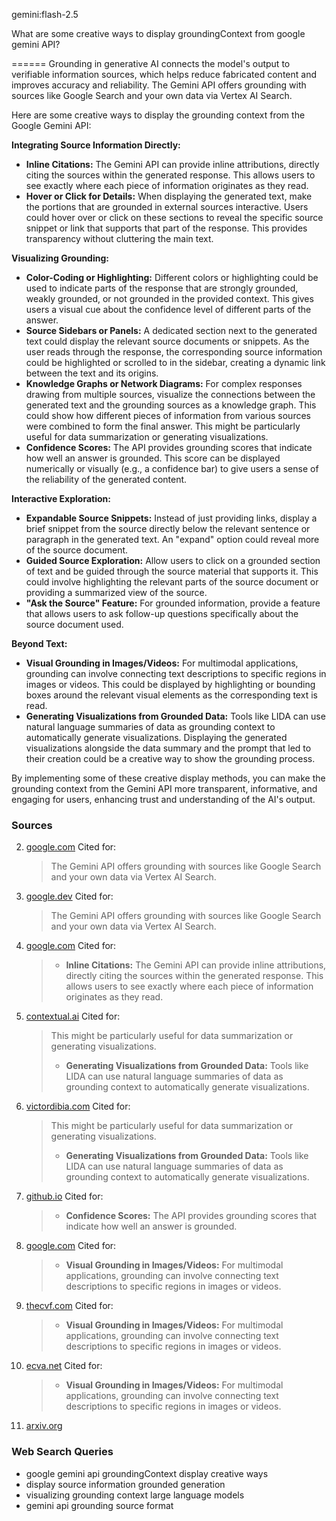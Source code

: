gemini:flash-2.5

What are some creative ways to display groundingContext from google gemini API?

====== Grounding in generative AI connects the model's output to verifiable information sources, which helps reduce
fabricated content and improves accuracy and reliability. The Gemini API offers grounding with sources like Google
Search and your own data via Vertex AI Search.

Here are some creative ways to display the grounding context from the Google Gemini API:

**Integrating Source Information Directly:**

- **Inline Citations:** The Gemini API can provide inline attributions, directly citing the sources within the generated
  response. This allows users to see exactly where each piece of information originates as they read.
- **Hover or Click for Details:** When displaying the generated text, make the portions that are grounded in external
  sources interactive. Users could hover over or click on these sections to reveal the specific source snippet or link
  that supports that part of the response. This provides transparency without cluttering the main text.

**Visualizing Grounding:**

- **Color-Coding or Highlighting:** Different colors or highlighting could be used to indicate parts of the response
  that are strongly grounded, weakly grounded, or not grounded in the provided context. This gives users a visual cue
  about the confidence level of different parts of the answer.
- **Source Sidebars or Panels:** A dedicated section next to the generated text could display the relevant source
  documents or snippets. As the user reads through the response, the corresponding source information could be
  highlighted or scrolled to in the sidebar, creating a dynamic link between the text and its origins.
- **Knowledge Graphs or Network Diagrams:** For complex responses drawing from multiple sources, visualize the
  connections between the generated text and the grounding sources as a knowledge graph. This could show how different
  pieces of information from various sources were combined to form the final answer. This might be particularly useful
  for data summarization or generating visualizations.
- **Confidence Scores:** The API provides grounding scores that indicate how well an answer is grounded. This score can
  be displayed numerically or visually (e.g., a confidence bar) to give users a sense of the reliability of the
  generated content.

**Interactive Exploration:**

- **Expandable Source Snippets:** Instead of just providing links, display a brief snippet from the source directly
  below the relevant sentence or paragraph in the generated text. An "expand" option could reveal more of the source
  document.
- **Guided Source Exploration:** Allow users to click on a grounded section of text and be guided through the source
  material that supports it. This could involve highlighting the relevant parts of the source document or providing a
  summarized view of the source.
- **"Ask the Source" Feature:** For grounded information, provide a feature that allows users to ask follow-up questions
  specifically about the source document used.

**Beyond Text:**

- **Visual Grounding in Images/Videos:** For multimodal applications, grounding can involve connecting text descriptions
  to specific regions in images or videos. This could be displayed by highlighting or bounding boxes around the relevant
  visual elements as the corresponding text is read.
- **Generating Visualizations from Grounded Data:** Tools like LIDA can use natural language summaries of data as
  grounding context to automatically generate visualizations. Displaying the generated visualizations alongside the data
  summary and the prompt that led to their creation could be a creative way to show the grounding process.

By implementing some of these creative display methods, you can make the grounding context from the Gemini API more
transparent, informative, and engaging for users, enhancing trust and understanding of the AI's output.

### Sources

2. [google.com](https://vertexaisearch.cloud.google.com/grounding-api-redirect/AWQVqAJuT_QN-TdB6lBfl2kSWFqOz5jBzULQHTh4PeBEanKYLZc8SQ4PjDS4LprtFsu9g9pC834G0j9Ct1jnnTGzKQmsVyGkWQzO5LuMmav9xzx4smF0QgmgSrQ6ExMiVTlwCQxUk2SJHS2gSPkZlCJfiRYX9q--El9AHUd5GnrNy3Q=)
   Cited for:
   > The Gemini API offers grounding with sources like Google Search and your own data via Vertex AI Search.
3. [google.dev](https://vertexaisearch.cloud.google.com/grounding-api-redirect/AWQVqAJpAn1JjxnwqfgLtpvhXBiI8ec_y5rVuYnS3uNBFTzL62zbAyUQNKieuKr8SiwKMpuD2uXMhKoVno7xhT3GJVqVn_Wreung1d5bwvyoK3tm9H6mYx0oWSnznIpos5cgzhEel5DBcw==)
   Cited for:
   > The Gemini API offers grounding with sources like Google Search and your own data via Vertex AI Search.
4. [google.com](https://vertexaisearch.cloud.google.com/grounding-api-redirect/AWQVqAKU002vL2i_olZchOx9gnpM04Kol5tWCw_BCr3bmjE3BQZtXy8Hu1-daa4yjGfl-03vgfyMXx3lg8rSUnreaHU-W4xhAMXmHqQcomwAoZqD3jjSHlZXY5pofPNjrSP5LmNb-CtOLQkzTgO1ozcvbW0-nEg02tHF5RK4G-Xxwv7wSOQ8gDuo)
   Cited for:
   > - **Inline Citations:** The Gemini API can provide inline attributions, directly citing the sources within the
   >   generated response. This allows users to see exactly where each piece of information originates as they read.
5. [contextual.ai](https://vertexaisearch.cloud.google.com/grounding-api-redirect/AWQVqALRVgxbKGOJC3jJqMkoSbOrfSnhLZUQmfxLHzsfHYJxlaMGvUctpPozpNX-7NnIbpw1HJVM85xw1wZn5vnmU5t84sOobWe5R_5zzk1iBTAfnLprokrRv3GcOQaY1PU6NtNkv_4mpdijkNkWnU4cCXiD3U9jbZg=)
   Cited for:
   > This might be particularly useful for data summarization or generating visualizations.
   >
   > - **Generating Visualizations from Grounded Data:** Tools like LIDA can use natural language summaries of data as
   >   grounding context to automatically generate visualizations.
6. [victordibia.com](https://vertexaisearch.cloud.google.com/grounding-api-redirect/AWQVqALHjqdTjKnOs4IJOy2J01_REux140A7Oljcf18hWKvwBsiH4ZV2eDEDYBdlk-CiMw9K9JMH1BhB9tSNkwwfhy3IxWU3A8ZAObQ-2Ut2zpKl4y5u01sNqvhY0qR1KByItIPpLzvtah77f_kphFeQT_FqerSmdZoZIyf1YMxYbHCf)
   Cited for:
   > This might be particularly useful for data summarization or generating visualizations.
   >
   > - **Generating Visualizations from Grounded Data:** Tools like LIDA can use natural language summaries of data as
   >   grounding context to automatically generate visualizations.
7. [github.io](https://vertexaisearch.cloud.google.com/grounding-api-redirect/AWQVqALvP22i7FQDsG7hhPaRSxIMtojEqiTqIDrWgz4bvrOgqUbGLeKgdgPjyMfNbrGwKYypwWecnIci86C0T44ZB060utBwC_Mu1x_Rq8qvnDs0cYbEZwXs4F4=)
   Cited for:
   > - **Confidence Scores:** The API provides grounding scores that indicate how well an answer is grounded.
8. [google.com](https://vertexaisearch.cloud.google.com/grounding-api-redirect/AWQVqALrVdaCkEL_CQdT95NIxHtTtaQGwzBk8M-rD0MWi5cNosUqrViK85vyvdULwMRwBkXDtksNSySQo2Is8wSMad-cr5IZq-QUpiwU5wgQv-ivNZLncLyHm6QYj-t4UjRW4kHCjSB3rj6BvqO95Sr5DwAnj_itSJPq4cur9Q==)
   Cited for:
   > - **Visual Grounding in Images/Videos:** For multimodal applications, grounding can involve connecting text
   >   descriptions to specific regions in images or videos.
9. [thecvf.com](https://vertexaisearch.cloud.google.com/grounding-api-redirect/AWQVqAL0hLeBNgfeCrCBAnAdkZ6q0YXvUKLKPj3BBUhagIAZL9zID_c0F4pqWBwYe2SelpBPqqwVorxXQP1I1LiPvoJN3U7uswyA7f5mtI9ecGEko5uEuU3uKdCY4hQZ1J1O8bCDZEHRRnCTgHDLiERnz3Oy1ibbD7EzFuitWmKpEcVE8irUba91VDFyj6CTROXqQOXGi3EnK6uOfhmvCmZv2_TsM8WbtPr8vGJzR3JQ9GkOQnlYHbVpSjOu2HoSm2I5jb02yD_wUPR7_YA=)
   Cited for:
   > - **Visual Grounding in Images/Videos:** For multimodal applications, grounding can involve connecting text
   >   descriptions to specific regions in images or videos.
10. [ecva.net](https://vertexaisearch.cloud.google.com/grounding-api-redirect/AWQVqALS-pg-9ANVOMamAkrKjd-cj7EBK5rYlbiGp-PHzjCuZZq6LO4bVFwTVz6HHGnvn7YS_b8YYDtKAvrwtpOcrcQtHX8tJn1BenTiYl0Zi6xlQpAXjIJ9PULapZ0NfZ_9rYVz-dabL8dRI46QcIj_hrYSaj7YQ4-UmjQ=)
    Cited for:
    > - **Visual Grounding in Images/Videos:** For multimodal applications, grounding can involve connecting text
    >   descriptions to specific regions in images or videos.
11. [arxiv.org](https://vertexaisearch.cloud.google.com/grounding-api-redirect/AWQVqAKC4SjMM_sjVzxI-hwx3LIdazGWa9xJI1hs94a2OC7IsRF-Qsbjh-WTh-W8KuVutFdagJax4b2xi2nIU-OQX-VIF2bJDMaXDaLYLlk_hllkIjdXRGf1duuIMQ==)

### Web Search Queries

- google gemini api groundingContext display creative ways
- display source information grounded generation
- visualizing grounding context large language models
- gemini api grounding source format
